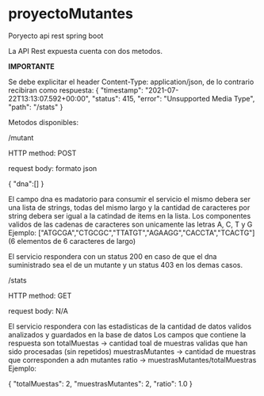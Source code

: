 # proyectoMutantes
Poryecto api rest spring boot

La API Rest expuesta cuenta con dos metodos.

**IMPORTANTE**

Se debe explicitar el header Content-Type: application/json, de lo contrario recibiran como respuesta:
{
    "timestamp": "2021-07-22T13:13:07.592+00:00",
    "status": 415,
    "error": "Unsupported Media Type",
    "path": "/stats"
}

Metodos disponibles:

/mutant

HTTP method: POST

request body:
formato json

{
    "dna":[]
}

El campo dna es madatorio para consumir el servicio el mismo debera ser una lista de strings, 
todas del mismo largo y la cantidad de caracteres por string debera ser igual a la catindad de items en la lista.
Los componentes validos de las cadenas de caracteres son unicamente las letras A, C, T y G
Ejemplo: ["ATGCGA","CTGCGC","TTATGT","AGAAGG","CACCTA","TCACTG"] (6 elementos de 6 caracteres de largo)

El servicio respondera con un status 200 en caso de que el dna suministrado sea el de un mutante y un 
status 403 en los demas casos.


/stats

HTTP method: GET

request body: N/A

El servicio respondera con las estadisticas de la cantidad de datos validos analizados y guardados en la base de datos
Los campos que contiene la respuesta son
totalMuestas -> cantidad toal de muestras validas que han sido procesadas (sin repetidos)
muestrasMutantes -> cantidad de muestras que corresponden a adn mutantes
ratio -> muestrasMutantes/totalMuestras
Ejemplo:

{
    "totalMuestas": 2,
    "muestrasMutantes": 2,
    "ratio": 1.0
}

